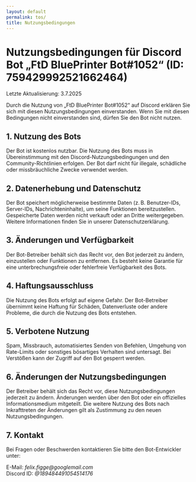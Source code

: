 ```yaml
---
layout: default
permalink: tos/
title: Nutzungsbedingungen
---
```


<h1>Nutzungsbedingungen für Discord Bot „FtD BluePrinter Bot#1052“ (ID: 759429992521662464)</h1>

Letzte Aktualisierung: 3.7.2025

Durch die Nutzung von „FtD BluePrinter Bot#1052“ auf Discord erklären Sie sich mit diesen Nutzungsbedingungen einverstanden. Wenn Sie mit diesen Bedingungen nicht einverstanden sind, dürfen Sie den Bot nicht nutzen.

<h2>1. Nutzung des Bots</h2>

Der Bot ist kostenlos nutzbar.
Die Nutzung des Bots muss in Übereinstimmung mit den Discord-Nutzungsbedingungen und den Community-Richtlinien erfolgen.
Der Bot darf nicht für illegale, schädliche oder missbräuchliche Zwecke verwendet werden.

<h2>2. Datenerhebung und Datenschutz</h2>

Der Bot speichert möglicherweise bestimmte Daten (z. B. Benutzer-IDs, Server-IDs, Nachrichteninhalte), um seine Funktionen bereitzustellen.
Gespeicherte Daten werden nicht verkauft oder an Dritte weitergegeben.
Weitere Informationen finden Sie in unserer Datenschutzerklärung.

<h2>3. Änderungen und Verfügbarkeit</h2>

Der Bot-Betreiber behält sich das Recht vor, den Bot jederzeit zu ändern, einzustellen oder Funktionen zu entfernen.
Es besteht keine Garantie für eine unterbrechungsfreie oder fehlerfreie Verfügbarkeit des Bots.

<h2>4. Haftungsausschluss</h2>

Die Nutzung des Bots erfolgt auf eigene Gefahr.
Der Bot-Betreiber übernimmt keine Haftung für Schäden, Datenverluste oder andere Probleme, die durch die Nutzung des Bots entstehen.

<h2>5. Verbotene Nutzung</h2>

Spam, Missbrauch, automatisiertes Senden von Befehlen, Umgehung von Rate-Limits oder sonstiges bösartiges Verhalten sind untersagt.
Bei Verstößen kann der Zugriff auf den Bot gesperrt werden.

<h2>6. Änderungen der Nutzungsbedingungen</h2>

Der Betreiber behält sich das Recht vor, diese Nutzungsbedingungen jederzeit zu ändern. Änderungen werden über den Bot oder ein offizielles Informationsmedium mitgeteilt.
Die weitere Nutzung des Bots nach Inkrafttreten der Änderungen gilt als Zustimmung zu den neuen Nutzungsbedingungen.

<h2>7. Kontakt</h2>

Bei Fragen oder Beschwerden kontaktieren Sie bitte den Bot-Entwickler unter:
<p>
E-Mail: <i>felix.figge@googlemail.com</i><br/>
Discord ID: <i>@189484491054514176</i>
</p>